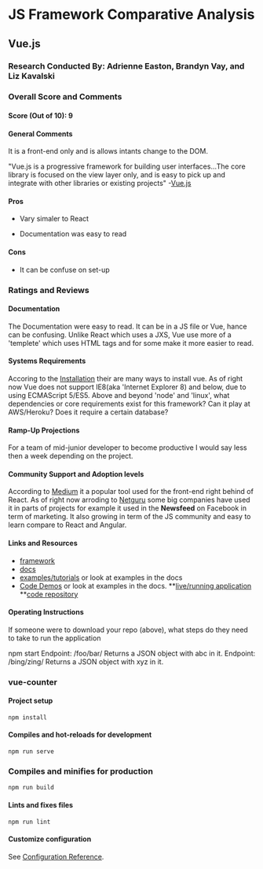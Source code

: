 # JS Framework Comparative Analysis

## Vue.js

### Research Conducted By: Adrienne Easton, Brandyn Vay, and Liz Kavalski

### Overall Score and Comments

#### Score (Out of 10): 9

#### General Comments

It is a front-end only and is allows intants change to the DOM.

"Vue.js is a progressive framework for building user interfaces...The core library is focused on the view layer only, and is easy to pick up and integrate with other libraries or existing projects" -[Vue.js](https://vuejs.org/v2/guide/index.html)

#### Pros

- Vary simaler to React

- Documentation was easy to read

#### Cons

- It can be confuse on set-up

### Ratings and Reviews

#### Documentation

The Documentation were easy to read. It can be in a JS file or Vue, hance can be confusing. Unlike React which uses a JXS, Vue use more of a 'templete' which uses HTML tags and for some make it more easier to read.

#### Systems Requirements

Accoring to the [Installation](https://vuejs.org/v2/guide/installation.html) their are many ways to install vue. As of right now Vue does not support IE8(aka 'Internet Explorer 8) and below, due to using ECMAScript 5/ES5.
Above and beyond 'node' and 'linux', what dependencies or core requirements exist for this framework? Can it play at AWS/Heroku? Does it require a certain database?

#### Ramp-Up Projections

For a team of mid-junior developer to become productive I would say less then a week depending on the project.

#### Community Support and Adoption levels

According to [Medium](https://towardsdatascience.com/react-vs-vue-which-is-better-for-2020-c484f22c67a8) it a popular tool used for the front-end right behind of React. As of right now arroding to [Netguru](https://www.netguru.com/blog/13-top-companies-that-have-trusted-vue.js-examples-of-applications) some big companies have used it in parts of projects for example it used in the **Newsfeed** on Facebook in term of marketing. It also growing in term of the JS community and easy to learn compare to React and Angular.

#### Links and Resources

- [framework](https://vuejs.org/)
- [docs](https://vuejs.org/v2/guide/)
- [examples/tutorials](https://vuejs.org/v2/examples/) or look at examples in the docs
- [Code Demos](https://vuejs.org/v2/examples/) or look at examples in the docs.
  **[live/running application](https://counter-vue.herokuapp.com/)
  **[code repository](https://github.com/brandyn-vay-401-advanced-javascript/vue-counter)

#### Operating Instructions

If someone were to download your repo (above), what steps do they need to take to run the application

npm start
Endpoint: /foo/bar/
Returns a JSON object with abc in it.
Endpoint: /bing/zing/
Returns a JSON object with xyz in it.

### vue-counter

#### Project setup

```
npm install
```

#### Compiles and hot-reloads for development

```
npm run serve
```

### Compiles and minifies for production

```
npm run build
```

#### Lints and fixes files

```
npm run lint
```

#### Customize configuration

See [Configuration Reference](https://cli.vuejs.org/config/).
